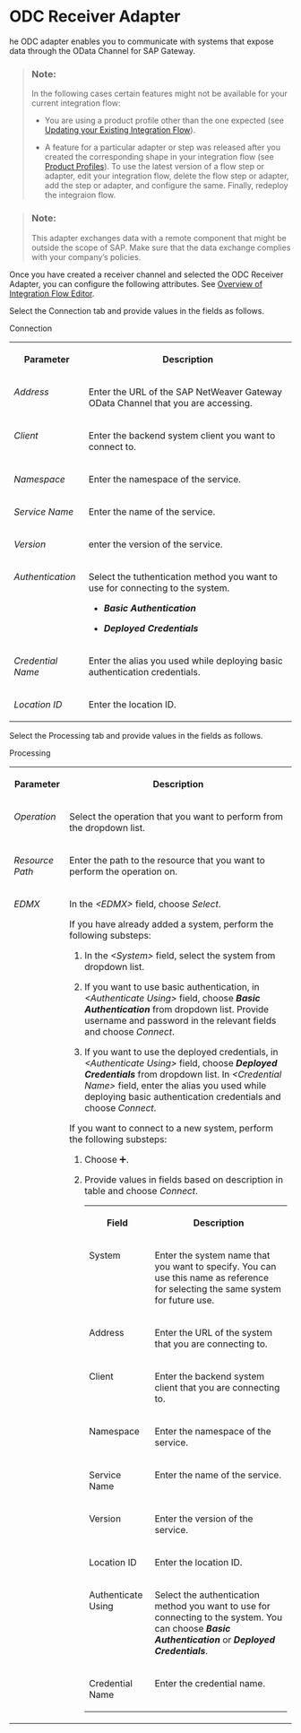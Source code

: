 <!-- loio3cdbc29ca2b641738513ab8665bab9fd -->

<link rel="stylesheet" type="text/css" href="../css/sap-icons.css"/>

# ODC Receiver Adapter

he ODC adapter enables you to communicate with systems that expose data through the OData Channel for SAP Gateway.

> ### Note:  
> In the following cases certain features might not be available for your current integration flow:
> 
> -   You are using a product profile other than the one expected \(see [Updating your Existing Integration Flow](updating-your-existing-integration-flow-1f9e879.md)\).
> 
> -   A feature for a particular adapter or step was released after you created the corresponding shape in your integration flow \(see [Product Profiles](product-profiles-8007daa.md)\). To use the latest version of a flow step or adapter, edit your integration flow, delete the flow step or adapter, add the step or adapter, and configure the same. Finally, redeploy the integraion flow.

> ### Note:  
> This adapter exchanges data with a remote component that might be outside the scope of SAP. Make sure that the data exchange complies with your company’s policies.

Once you have created a receiver channel and selected the ODC Receiver Adapter, you can configure the following attributes. See [Overview of Integration Flow Editor](overview-of-integration-flow-editor-db10beb.md).

Select the Connection tab and provide values in the fields as follows.

<a name="loio3cdbc29ca2b641738513ab8665bab9fd__table_bp3_rs4_xjb"/>Connection


<table>
<tr>
<th valign="top">

Parameter



</th>
<th valign="top">

Description



</th>
</tr>
<tr>
<td valign="top">

*Address*



</td>
<td valign="top">

Enter the URL of the SAP NetWeaver Gateway OData Channel that you are accessing.



</td>
</tr>
<tr>
<td valign="top">

*Client*



</td>
<td valign="top">

Enter the backend system client you want to connect to.



</td>
</tr>
<tr>
<td valign="top">

*Namespace*



</td>
<td valign="top">

Enter the namespace of the service.



</td>
</tr>
<tr>
<td valign="top">

*Service Name*



</td>
<td valign="top">

Enter the name of the service.



</td>
</tr>
<tr>
<td valign="top">

*Version*



</td>
<td valign="top">

enter the version of the service.



</td>
</tr>
<tr>
<td valign="top">

*Authentication*



</td>
<td valign="top">

Select the tuthentication method you want to use for connecting to the system.

-   ***Basic Authentication***

-   ***Deployed Credentials***




</td>
</tr>
<tr>
<td valign="top">

*Credential Name*



</td>
<td valign="top">

Enter the alias you used while deploying basic authentication credentials.



</td>
</tr>
<tr>
<td valign="top">

*Location ID*



</td>
<td valign="top">

Enter the location ID.



</td>
</tr>
</table>

Select the Processing tab and provide values in the fields as follows.

<a name="loio3cdbc29ca2b641738513ab8665bab9fd__table_qgr_4t4_xjb"/>Processing


<table>
<tr>
<th valign="top">

Parameter



</th>
<th valign="top">

Description



</th>
</tr>
<tr>
<td valign="top">

*Operation*



</td>
<td valign="top">

Select the operation that you want to perform from the dropdown list.



</td>
</tr>
<tr>
<td valign="top">

*Resource Path*



</td>
<td valign="top">

Enter the path to the resource that you want to perform the operation on.



</td>
</tr>
<tr>
<td valign="top">

*EDMX*



</td>
<td valign="top">

In the *<EDMX\>* field, choose *Select*.

If you have already added a system, perform the following substeps:

1.  In the *<System\>* field, select the system from dropdown list.

2.  If you want to use basic authentication, in *<Authenticate Using\>* field, choose ***Basic Authentication*** from dropdown list. Provide username and password in the relevant fields and choose *Connect*.

3.  If you want to use the deployed credentials, in *<Authenticate Using\>* field, choose ***Deployed Credentials*** from dropdown list. In *<Credential Name\>* field, enter the alias you used while deploying basic authentication credentials and choose *Connect*.


If you want to connect to a new system, perform the following substeps:

1.  Choose :heavy_plus_sign:.

2.  Provide values in fields based on description in table and choose *Connect*.


    <table>
    <tr>
    <th valign="top">

    Field


    
    </th>
    <th valign="top">

    Description


    
    </th>
    </tr>
    <tr>
    <td valign="top">

    System


    
    </td>
    <td valign="top">

    Enter the system name that you want to specify. You can use this name as reference for selecting the same system for future use.


    
    </td>
    </tr>
    <tr>
    <td valign="top">

    Address


    
    </td>
    <td valign="top">

    Enter the URL of the system that you are connecting to.


    
    </td>
    </tr>
    <tr>
    <td valign="top">

    Client


    
    </td>
    <td valign="top">

    Enter the backend system client that you are connecting to.


    
    </td>
    </tr>
    <tr>
    <td valign="top">

    Namespace


    
    </td>
    <td valign="top">

    Enter the namespace of the service.


    
    </td>
    </tr>
    <tr>
    <td valign="top">

    Service Name


    
    </td>
    <td valign="top">

    Enter the name of the service.


    
    </td>
    </tr>
    <tr>
    <td valign="top">

    Version


    
    </td>
    <td valign="top">

    Enter the version of the service.


    
    </td>
    </tr>
    <tr>
    <td valign="top">

    Location ID


    
    </td>
    <td valign="top">

    Enter the location ID.


    
    </td>
    </tr>
    <tr>
    <td valign="top">

    Authenticate Using


    
    </td>
    <td valign="top">

    Select the authentication method you want to use for connecting to the system. You can choose ***Basic Authentication*** or ***Deployed Credentials***.


    
    </td>
    </tr>
    <tr>
    <td valign="top">

    Credential Name


    
    </td>
    <td valign="top">

    Enter the credential name.


    
    </td>
    </tr>
    </table>
    



</td>
</tr>
</table>

